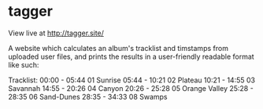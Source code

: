 # tagger

View live at http://tagger.site/

A website which calculates an album's tracklist and timstamps from uploaded user files, and prints the results in a user-friendly readable format like such:

Tracklist: 
00:00 - 05:44  01 Sunrise
05:44 - 10:21  02 Plateau
10:21 - 14:55  03 Savannah
14:55 - 20:26  04 Canyon
20:26 - 25:28  05 Orange Valley
25:28 - 28:35  06 Sand-Dunes
28:35 - 34:33  08 Swamps
